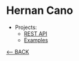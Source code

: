 # **Hernan Cano**

+ Projects:
    - [REST API](./API_REST/README.md)
    - [Examples](./Examples/README.md)


[<-- BACK](../README.md)